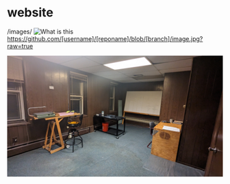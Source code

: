 # website #
/images/
![What is this](PXL_20221228_193720998.jpg)
https://github.com/[username]/[reponame]/blob/[branch]/image.jpg?raw=true

![Wha](https://github.com/eliwilliams1337/website/blob/af40a76bf88fc6581c60f078e3ee4139f76f0048/images/Architecture%20Studio/PXL_20221213_234020785.jpg)

